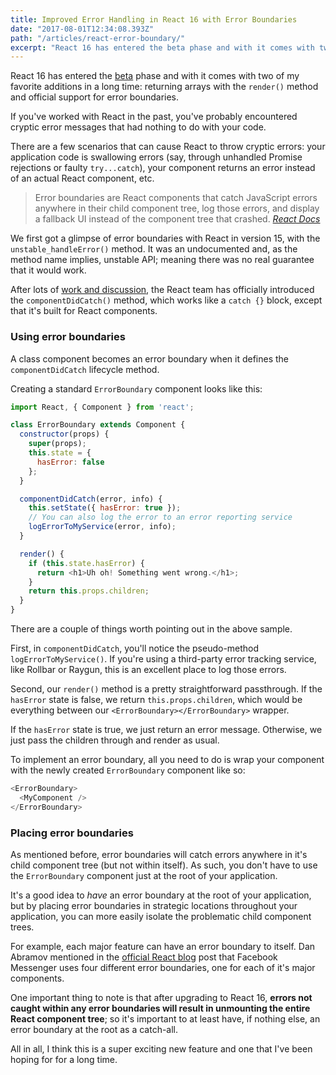```yaml
---
title: Improved Error Handling in React 16 with Error Boundaries
date: "2017-08-01T12:34:08.393Z"
path: "/articles/react-error-boundary/"
excerpt: "React 16 has entered the beta phase and with it comes with two of my favorite additions in a long time: returning arrays in the render() method and improved support for error boundaries."
---
```


React 16 has entered the [beta](https://github.com/facebook/react/issues/10294) phase and with it comes with two of my favorite additions in a long time: returning arrays with the `render()` method and official support for error boundaries.

If you've worked with React in the past, you've probably encountered cryptic error messages that had nothing to do with your code.

There are a few scenarios that can cause React to throw cryptic errors: your application code is swallowing errors (say, through unhandled Promise rejections or faulty `try...catch`), your component returns an error instead of an actual React component, etc.

> Error boundaries are React components that catch JavaScript errors anywhere in their child component tree, log those errors, and display a fallback UI instead of the component tree that crashed.
> <cite>[React Docs](https://facebook.github.io/react/blog/2017/07/26/error-handling-in-react-16.html)</cite>

We first got a glimpse of error boundaries with React in version 15, with the `unstable_handleError()` method. It was an undocumented and, as the method name implies, unstable API; meaning there was no real guarantee that it would work.

After lots of [work and discussion](https://github.com/facebook/react/issues/2461), the React team has officially introduced the `componentDidCatch()` method, which works like a `catch {}` block, except that it's built for React components. 

### Using error boundaries

A class component becomes an error boundary when it defines the `componentDidCatch` lifecycle method. 

Creating a standard `ErrorBoundary` component looks like this:

```js
import React, { Component } from 'react';

class ErrorBoundary extends Component {
  constructor(props) {
    super(props);
    this.state = {
      hasError: false
    };
  }

  componentDidCatch(error, info) {
    this.setState({ hasError: true });
    // You can also log the error to an error reporting service
    logErrorToMyService(error, info);
  }

  render() {
    if (this.state.hasError) {
      return <h1>Uh oh! Something went wrong.</h1>;
    }
    return this.props.children;
  }
}
```

There are a couple of things worth pointing out in the above sample. 

First, in `componentDidCatch`, you'll notice the pseudo-method `logErrorToMyService()`. If you're using a third-party error tracking service, like Rollbar or Raygun, this is an excellent place to log those errors.

Second, our `render()` method is a pretty straightforward passthrough. If the `hasError` state is false, we return `this.props.children`, which would be everything between our `<ErrorBoundary></ErrorBoundary>` wrapper.

If the `hasError` state is true, we just return an error message. Otherwise, we just pass the children through and render as usual.

To implement an error boundary, all you need to do is wrap your component with the newly created `ErrorBoundary` component like so:

```js
<ErrorBoundary>
  <MyComponent />
</ErrorBoundary>
```

### Placing error boundaries

As mentioned before, error boundaries will catch errors anywhere in it's child component tree (but not within itself). As such, you don't have to use the `ErrorBoundary` component just at the root of your application.

It's a good idea to *have* an error boundary at the root of your application, but by placing error boundaries in strategic locations throughout your application, you can more easily isolate the problematic child component trees.

For example, each major feature can have an error boundary to itself. Dan Abramov mentioned in the [official React blog](https://facebook.github.io/react/blog/2017/07/26/error-handling-in-react-16.html) post that Facebook Messenger uses four different error boundaries, one for each of it's major components. 

One important thing to note is that after upgrading to React 16, **errors not caught within any error boundaries will result in unmounting the entire React component tree**; so it's important to at least have, if nothing else, an error boundary at the root as a catch-all.

All in all, I think this is a super exciting new feature and one that I've been hoping for for a long time. 